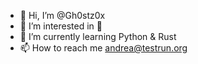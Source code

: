 - 👋 Hi, I’m @Gh0stz0x
- 👀 I’m interested in 🤔
- 🌱 I’m currently learning Python & Rust
- 📫 How to reach me andrea@testrun.org

<!---
Gh0stz0x2/Gh0stz0x2 is a ✨ special ✨ repository because its `README.md` (this file) appears on your GitHub profile.
You can click the Preview link to take a look at your changes.
--->
